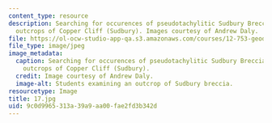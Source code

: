 ```yaml
---
content_type: resource
description: Searching for occurences of pseudotachylitic Sudbury Breccia in the soot-blackened
  outcrops of Copper Cliff (Sudbury). Images courtesy of Andrew Daly.
file: https://ol-ocw-studio-app-qa.s3.amazonaws.com/courses/12-753-geodynamics-seminar-spring-2005/9c0d9965313a39a9aa00fae2fd3b342d_17.jpg
file_type: image/jpeg
image_metadata:
  caption: Searching for occurences of pseudotachylitic Sudbury Breccia in the soot-blackened
    outcrops of Copper Cliff (Sudbury).
  credit: Image courtesy of Andrew Daly.
  image-alt: Students examining an outcrop of Sudbury breccia.
resourcetype: Image
title: 17.jpg
uid: 9c0d9965-313a-39a9-aa00-fae2fd3b342d
---
```

